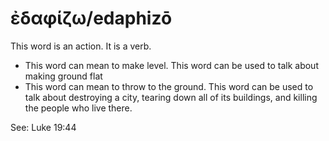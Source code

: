 # ἐδαφίζω/edaphizō
This word is an action. It is a verb.

* This word can mean to make level. This word can be used to talk about making ground flat
* This word can mean to throw to the ground. This word can be used to talk about destroying a city, tearing down all of its buildings, and killing the people who live there.

See: Luke 19:44
